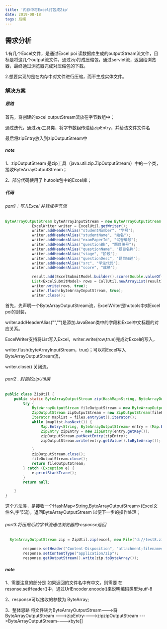 ```yaml
---
title: '内存中将Excel打包成Zip'
date: 2019-08-18
tags: 后端  
---
```


## 需求分析

1.有几个Excel文件，是通过Excel poi 读数据库生成的outputStream流文件，目标是将这几个output流文件，通过zip打成压缩包，通过servlet流，返回给浏览器，最终通过浏览器完成对压缩包的下载。

2.想要实现的是在内存中对文件进行压缩，而不生成实体文件。

### 解决方案

##### 思路

首先，将创建的excel outputStream流放在字节数组中；

通过迭代，通过zip工具类，将字节数组传递给zipEntry，并给该文件文件名

最后将zipEntry放入到zipOutputStream中

##### note

1、zipOutputStream 是zip工具（java.util.zip.ZipOutputStream）中的一个类，接收ByteArrayOutputStream；

2、部分代码使用了 hutools包中的Excel库；



##### 代码

###### part1：写入Excel 并转成字节流 

```java
ByteArrayOutputStream byteArrayInputStream = new ByteArrayOutputStream();
            ExcelWriter writer = ExcelUtil.getWriter();
            writer.addHeaderAlias("studentNumber", "学号");
            writer.addHeaderAlias("studentName", "姓名");
            writer.addHeaderAlias("examPaperId", "试卷编号");
            writer.addHeaderAlias("questionBh", "题目编号");
            writer.addHeaderAlias("questionName", "题目名称");
            writer.addHeaderAlias("stage", "阶段");
            writer.addHeaderAlias("questionDesc", "题目描述");
            writer.addHeaderAlias("src", "学生代码");
            writer.addHeaderAlias("score", "成绩");

            result.add(ExcelSubmitModel.builder().score(Double.valueOf(examInfo.getExaminationScore())).build());
            List<ExcelSubmitModel> rows = CollUtil.newArrayList(result);
            writer.write(rows, true);
            writer.flush(byteArrayInputStream, true);
            writer.close();
```

首先，先声明一个ByteArrayOutputStream流，ExcelWriter是hutools中对Excel poi的封装，

writer.addHeaderAlias("","")是添加JavaBean类中的字段和Excel中文标题的对应关系。

ExcelWriter支持将List<JavaBean>写入Excel，writer.write(row,true)完成对Excel的写入，

writer.flush(byteArrayInputStream，true)；可以将Excel写入ByteArrayOutputStream流，

writer.close() 关闭流。



###### part2 . 封装的zipUtil类

```java
public class ZipUtil {
    public static ByteArrayOutputStream zip(HashMap<String, ByteArrayOutputStream> files, File tar) {
        try {
            ByteArrayOutputStream fileOutputStream = new ByteArrayOutputStream();
            ZipOutputStream zipOutputStream = new ZipOutputStream(fileOutputStream);
            Iterator maplist = files.entrySet().iterator();
            while (maplist.hasNext()) {
                Map.Entry<String, ByteArrayOutputStream> entry = (Map.Entry<String, ByteArrayOutputStream>) maplist.next();
                ZipEntry zipEntry = new ZipEntry(entry.getKey());
                zipOutputStream.putNextEntry(zipEntry);
                zipOutputStream.write(entry.getValue().toByteArray());

            }
            zipOutputStream.close();
            fileOutputStream.close();
            return fileOutputStream;
        } catch (Exception e) {
            e.printStackTrace();
        }
        return null;

    }
}

```



这个方法类，是接收一个HashMap<String,ByteArrayOutputStream>(Excel文件名,字节流)，返回ByteArrayOutputStream 以便下一步的操作处理；

###### part3.将压缩后的字节流通过浏览器的response返回

```java
  ByteArrayOutputStream zip = ZipUtil.zip(excel, new File("d://test8.zip"));

        response.setHeader("Content-Disposition", "attachment;filename="+ URLEncoder.encode( examDesc + "_学生提交记录.zip","utf-8"));
        response.setContentType("application/zip");
        response.getOutputStream().write(zip.toByteArray());
```



##### note

1、需要注意的部分是 如果返回的文件名中有中文，则需要 在resonse.setHeader()中，通过UrlEncoder.encode()来说明编码类型为utf-8

2、response可以接收的参数为 ByteArray;

3、整体思路 将文件转为ByteArrayOutputStream--->将ByteArrayOutputStream --->zipEntry---->zipzipOutputStream --->ByteArrayOutputStream---->byte[]